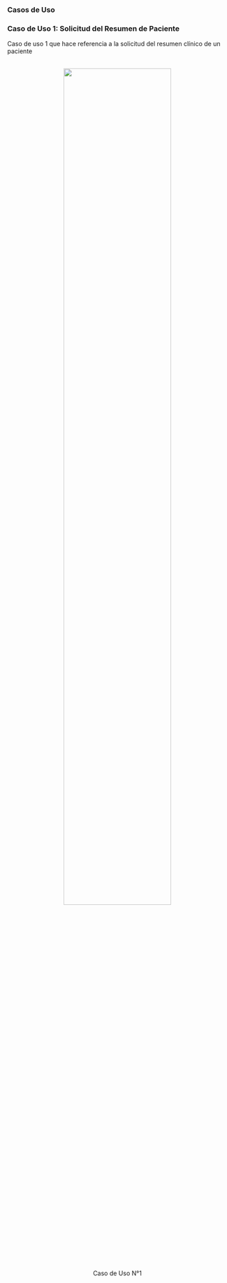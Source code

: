 ### Casos de Uso

### Caso de Uso 1: Solicitud del Resumen de Paciente

Caso de uso 1 que hace referencia a la solicitud del resumen clínico de un paciente

<br>
<div align="center">
  <img src="CasoUso1.png" style="width:70%"> 
  <p>Caso de Uso N°1</p>
</div>
<br>